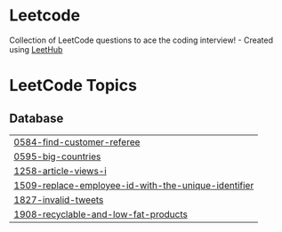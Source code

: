 # Leetcode
Collection of LeetCode questions to ace the coding interview! - Created using [LeetHub](https://github.com/QasimWani/LeetHub)

<!---LeetCode Topics Start-->
# LeetCode Topics
## Database
|  |
| ------- |
| [0584-find-customer-referee](https://github.com/prernadobriyal/Leetcode/tree/master/0584-find-customer-referee) |
| [0595-big-countries](https://github.com/prernadobriyal/Leetcode/tree/master/0595-big-countries) |
| [1258-article-views-i](https://github.com/prernadobriyal/Leetcode/tree/master/1258-article-views-i) |
| [1509-replace-employee-id-with-the-unique-identifier](https://github.com/prernadobriyal/Leetcode/tree/master/1509-replace-employee-id-with-the-unique-identifier) |
| [1827-invalid-tweets](https://github.com/prernadobriyal/Leetcode/tree/master/1827-invalid-tweets) |
| [1908-recyclable-and-low-fat-products](https://github.com/prernadobriyal/Leetcode/tree/master/1908-recyclable-and-low-fat-products) |
<!---LeetCode Topics End-->